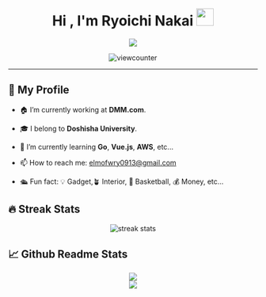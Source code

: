 
<h1 align="center">Hi , I'm Ryoichi Nakai <img src="https://media.giphy.com/media/hvRJCLFzcasrR4ia7z/giphy.gif" width="35"></h1>

<p align="center">
  <a href="https://github.com/DenverCoder1/readme-typing-svg"><img src="https://readme-typing-svg.herokuapp.com?lines=Backend+Engineer;Department+of+Information+Engineering;Always%20learning%20new%20things&center=true&width=500&height=50"></a>
</p>

<p align="center"> <img src="https://komarev.com/ghpvc/?username=ryoichinakai&label=Profile%20views&color=0e75b6&style=flat" alt="viewcounter" /> </p>

<hr>

## 🤔 My Profile 

- 🏠 I’m currently working at **DMM.com**.


- 🎓 I belong to **Doshisha University**. 


- 🌱 I’m currently learning **Go**, **Vue.js**, **AWS**, etc...


- 📫 How to reach me: elmofwry0913@gmail.com


- 🛳 Fun fact: 💡 Gadget,🪴 Interior, 🏀 Basketball, 💰 Money, etc... 

## 🔥 Streak Stats

<p align="center"><img src="http://github-readme-streak-stats.herokuapp.com?user=RyoichiNakai&theme=nord&hide_border=true" alt="streak stats"  /></p>

## 📈 Github Readme Stats

<div align="center">
  <a href="https://github.com/RyoichiNakai">
    <img src="https://github-readme-stats.vercel.app/api?username=RyoichiNakai&show_icons=true&count_private=true&theme=nord" />
  </a>
</div>

<div align="center">
   <a href="https://github.com/RyoichiNakai">
    <img src="https://github-readme-stats.vercel.app/api/top-langs/?username=RyoichiNakai&count_praivate=true&theme=nord&langs_count=6&exclude_repo=docker-wordpress-mysql-blog,atcorder&layout=compact" />
  </a>
</div>



<!-- TODO: Twitter Facebookなどのコンタクト先を記載 -->
